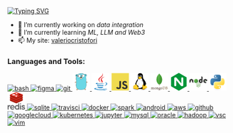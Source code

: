 [![Typing SVG](https://readme-typing-svg.herokuapp.com?lines=I'm+Valerio+Cristofori;A+Data+Engineer+and+tech+enthusiast+ )](https://git.io/typing-svg)

- 🔭 I’m currently working on *data integration* 
- 🌱 I’m currently learning *ML, LLM and Web3*
- 📫 My site: [valeriocristofori](https://valeriocristofori.github.io)


<h3 align="left">Languages and Tools:</h3>
<p align="left"> 
<a href="https://www.gnu.org/software/bash/" target="_blank"> <img src="https://www.vectorlogo.zone/logos/gnu_bash/gnu_bash-icon.svg" alt="bash" width="40" height="40"/> </a> 
<a href="https://www.figma.com/" target="_blank"> <img src="https://www.vectorlogo.zone/logos/figma/figma-icon.svg" alt="figma" width="40" height="40"/> </a> 
<a href="https://git-scm.com/" target="_blank"> <img src="https://www.vectorlogo.zone/logos/git-scm/git-scm-icon.svg" alt="git" width="40" height="40"/> </a> 
<a href="https://golang.org" target="_blank"> <img src="https://raw.githubusercontent.com/devicons/devicon/master/icons/go/go-original.svg" alt="go" width="40" height="40"/> </a> 
<a href="https://www.java.com" target="_blank"> <img src="https://raw.githubusercontent.com/devicons/devicon/master/icons/java/java-original.svg" alt="java" width="40" height="40"/> </a> 
<a href="https://developer.mozilla.org/en-US/docs/Web/JavaScript" target="_blank"> <img src="https://raw.githubusercontent.com/devicons/devicon/master/icons/javascript/javascript-original.svg" alt="javascript" width="40" height="40"/> </a> 
<a href="https://www.linux.org/" target="_blank"> <img src="https://raw.githubusercontent.com/devicons/devicon/master/icons/linux/linux-original.svg" alt="linux" width="40" height="40"/> </a> 
<a href="https://www.mongodb.com/" target="_blank"> <img src="https://raw.githubusercontent.com/devicons/devicon/master/icons/mongodb/mongodb-original-wordmark.svg" alt="mongodb" width="40" height="40"/> </a> 
<a href="https://www.nginx.com" target="_blank"> <img src="https://raw.githubusercontent.com/devicons/devicon/master/icons/nginx/nginx-original.svg" alt="nginx" width="40" height="40"/> </a> 
<a href="https://nodejs.org" target="_blank"> <img src="https://raw.githubusercontent.com/devicons/devicon/master/icons/nodejs/nodejs-original-wordmark.svg" alt="nodejs" width="40" height="40"/> </a> 
<a href="https://www.python.org" target="_blank"> <img src="https://raw.githubusercontent.com/devicons/devicon/master/icons/python/python-original.svg" alt="python" width="40" height="40"/> </a> 
<a href="https://redis.io" target="_blank"> <img src="https://raw.githubusercontent.com/devicons/devicon/master/icons/redis/redis-original-wordmark.svg" alt="redis" width="40" height="40"/> </a> 
<a href="https://www.sqlite.org/" target="_blank"> <img src="https://www.vectorlogo.zone/logos/sqlite/sqlite-icon.svg" alt="sqlite" width="40" height="40"/> </a> 
<a href="https://travis-ci.org" target="_blank"> <img src="https://www.vectorlogo.zone/logos/travis-ci/travis-ci-icon.svg" alt="travisci" width="40" height="40"/> </a>
<a href="https://travis-ci.org" target="_blank"> <img src="https://www.vectorlogo.zone/logos/docker/docker-icon.svg" alt="docker" width="40" height="40"/> </a>
<a href="https://travis-ci.org" target="_blank"> <img src="https://www.vectorlogo.zone/logos/apache_spark/apache_spark-icon.svg" alt="spark" width="40" height="40"/> </a>
<a href="https://travis-ci.org" target="_blank"> <img src="https://www.vectorlogo.zone/logos/android/android-icon.svg" alt="android" width="40" height="40"/> </a>
<a href="https://aws.amazon.com/it/" target="_blank"> <img src="https://www.vectorlogo.zone/logos/amazon_aws/amazon_aws-icon.svg" alt="aws" width="40" height="40"/> </a>
<a href="https://travis-ci.org" target="_blank"> <img src="https://www.vectorlogo.zone/logos/github/github-tile.svg" alt="github" width="40" height="40"/> </a>
<a href="https://travis-ci.org" target="_blank"> <img src="https://www.vectorlogo.zone/logos/google_cloud/google_cloud-icon.svg" alt="googlecloud" width="40" height="40"/> </a>
<a href="https://travis-ci.org" target="_blank"> <img src="https://www.vectorlogo.zone/logos/kubernetes/kubernetes-icon.svg" alt="kubernetes" width="40" height="40"/> </a>
<a href="https://travis-ci.org" target="_blank"> <img src="https://www.vectorlogo.zone/logos/jupyter/jupyter-icon.svg" alt="jupyter" width="40" height="40"/> </a>
<a href="https://aws.amazon.com/it/" target="_blank"> <img src="https://www.vectorlogo.zone/logos/mysql/mysql-icon.svg" alt="mysql" width="40" height="40"/> </a>
<a href="https://travis-ci.org" target="_blank"> <img src="https://www.vectorlogo.zone/logos/oracle/oracle-icon.svg" alt="oracle" width="40" height="40"/> </a>
<a href="https://travis-ci.org" target="_blank"> <img src="https://www.vectorlogo.zone/logos/apache_pig/apache_pig-icon.svg" alt="hadoop" width="40" height="40"/> </a>
<a href="https://aws.amazon.com/it/" target="_blank"> <img src="https://www.vectorlogo.zone/logos/visualstudio_code/visualstudio_code-icon.svg" alt="vsc" width="40" height="40"/> </a>
<a href="https://aws.amazon.com/it/" target="_blank"> <img src="https://www.vectorlogo.zone/logos/vim/vim-icon.svg" alt="vim" width="40" height="40"/> </a>
</p>
